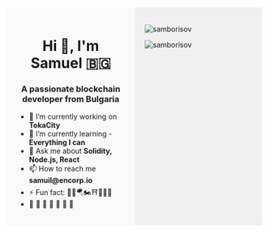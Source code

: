 <div style="display: flex;">
  <div style="flex-basis: 50%; padding: 20px; background-color: #f9f9f9;">
    <h1 align="center">Hi 👋, I'm Samuel <span>🇧🇬</span></h1>
    <h3 align="center">A passionate blockchain developer from Bulgaria</h3>
    <ul>
      <li>🔭 I’m currently working on <strong>TokaCity</strong></li>
      <li>🌱 I’m currently learning - <strong>Everything I can</strong></li>
      <li>💬 Ask me about <strong>Solidity, Node.js, React</strong></li>
      <li>📫 How to reach me <strong>samuil@encorp.io</strong></li>
      <li>⚡ Fun fact: 🥁🤿🪂🏍⛩🤺🏊‍♂️</li>
      <li>🌳 🪷 🪺 🪷 🪺 🪷 🌳</li>
    </ul>
  </div>
  <div style="flex-basis: 50%; padding: 20px; background-color: #f0f0f0;">
    <p><img align="center" src="https://github-readme-stats.vercel.app/api/top-langs?username=samborisov&show_icons=true&locale=en&layout=compact&theme=dark" alt="samborisov" /></p>
    <p align="left"> <img src="https://komarev.com/ghpvc/?username=samborisov&label=Profile%20views&color=0e75b6&style=flat" alt="samborisov" /> </p>
  </div>
</div>


<!--
**SamBorisov/SamBorisov** is a ✨ _special_ ✨ repository because its `README.md` (this file) appears on your GitHub profile.

Here are some ideas to get you started:

- 🔭 I’m currently working on ...
- 🌱 I’m currently learning ...
- 👯 I’m looking to collaborate on ...
- 🤔 I’m looking for help with ...
- 💬 Ask me about ...
- 📫 How to reach me: ...
- 😄 Pronouns: ...
- ⚡ Fun fact: ...
-->
